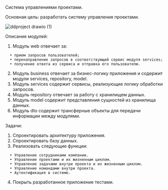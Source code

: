 Система управлениями проектами.

Основная цель: разработать систему управления проектами.

![ddproject drawio (1)](https://github.com/IvanSmeyukha/DDProject/assets/87076117/e0a000ab-76d3-4f43-9e7c-a055efdc365b)


Описание модулей:
  1)	Модуль web отвечает за:
      
      •	прием запросов пользователей;
      •	перенаправление запросов в соответствующий сервис модуля services;
      •	получение ответа из сервиса и отправка его пользователю.
  2)	Модуль business отвечает за бизнес-логику приложения и содержит модули services, repository, model.
  3)	Модуль services содержит сервисы, реализующие логику обработки запросов.
  4)	Модуль repository отвечает за работу с хранилищем данных.
  5)	Модуль model содержит представления сущностей из хранилища данных.
  6)	Модуль dto содержит трансферные объекты для передачи информации между модулями.

Задачи:
  1)	Спроектировать архитектуру приложения.
  2)	Спроектировать базу данных.
  3)	Реализовать следующие функции:
  
      •	Управление сотрудниками компании. 
      •	Управление проектами и их жизненным циклом.
      •	Управление задачами внутри проекта и их жизненным циклом.
      •	Управление командами внутри проекта.
      •	Аутентификация в системе.
  4)	Покрыть разработанное приложение тестами.

